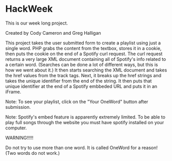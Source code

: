# HackWeek
This is our week long project.

Created by Cody Cameron and Greg Halligan

This project takes the user submitted form to create a playlist using just a single word. PHP grabs the content from the textbox, stores it in a cookie, then puts the cookie on the end of a Spotify curl request. The curl request returns a very large XML document containing all of Spotify's info related to a certain word. (Searches can be done a lot of different ways, but this is how we went about it.) It then starts searching the  XML document and takes the href values from the track tags. Next, it breaks up the href strings and takes the unique identifier from the end of the string. It then puts that unique identifier at the end of a Spotify embbeded URL and puts it in an iFrame.

Note: To see your playlist, click on the "Your OneWord" button after submission.

Note: Spotify's embed feature is apparently extremely limited. To be able to play full songs through the website you must have spotify installed on your computer. 

WARNING!!!!!

Do not try to use more than one word. It is called OneWord for a reason! (Two words do not work.)

